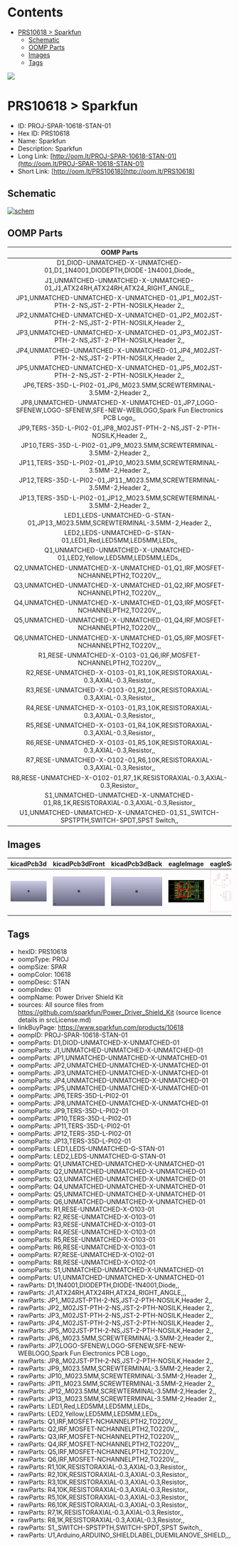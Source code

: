 



Contents
========

* [PRS10618 > Sparkfun](#prs10618--sparkfun)
	* [Schematic](#schematic)
	* [OOMP Parts](#oomp-parts)
	* [Images](#images)
	* [Tags](#tags)
  
![][im]
# PRS10618 > Sparkfun

- ID: PROJ-SPAR-10618-STAN-01
- Hex ID: PRS10618
- Name: Sparkfun
- Description: Sparkfun
- Long Link: [http://oom.lt/PROJ-SPAR-10618-STAN-01](http://oom.lt/PROJ-SPAR-10618-STAN-01)
- Short Link: [http://oom.lt/PRS10618](http://oom.lt/PRS10618)

## Schematic
  
[![schem](eagleSchemImage.png)](eagleSchemImage.png)
## OOMP Parts
  

|OOMP Parts|
| :---: |
|D1,DIOD-UNMATCHED-X-UNMATCHED-01,D1,1N4001,DIODEPTH,DIODE-1N4001,Diode,,|
|J1,UNMATCHED-UNMATCHED-X-UNMATCHED-01,J1,ATX24RH,ATX24RH,ATX24_RIGHT_ANGLE,,,|
|JP1,UNMATCHED-UNMATCHED-X-UNMATCHED-01,JP1,,M02JST-PTH-2-NS,JST-2-PTH-NOSILK,Header 2,,|
|JP2,UNMATCHED-UNMATCHED-X-UNMATCHED-01,JP2,,M02JST-PTH-2-NS,JST-2-PTH-NOSILK,Header 2,,|
|JP3,UNMATCHED-UNMATCHED-X-UNMATCHED-01,JP3,,M02JST-PTH-2-NS,JST-2-PTH-NOSILK,Header 2,,|
|JP4,UNMATCHED-UNMATCHED-X-UNMATCHED-01,JP4,,M02JST-PTH-2-NS,JST-2-PTH-NOSILK,Header 2,,|
|JP5,UNMATCHED-UNMATCHED-X-UNMATCHED-01,JP5,,M02JST-PTH-2-NS,JST-2-PTH-NOSILK,Header 2,,|
|JP6,TERS-35D-L-PI02-01,JP6,,M023.5MM,SCREWTERMINAL-3.5MM-2,Header 2,,|
|JP8,UNMATCHED-UNMATCHED-X-UNMATCHED-01,JP7,LOGO-SFENEW,LOGO-SFENEW,SFE-NEW-WEBLOGO,Spark Fun Electronics PCB Logo,,|
|JP9,TERS-35D-L-PI02-01,JP8,,M02JST-PTH-2-NS,JST-2-PTH-NOSILK,Header 2,,|
|JP10,TERS-35D-L-PI02-01,JP9,,M023.5MM,SCREWTERMINAL-3.5MM-2,Header 2,,|
|JP11,TERS-35D-L-PI02-01,JP10,,M023.5MM,SCREWTERMINAL-3.5MM-2,Header 2,,|
|JP12,TERS-35D-L-PI02-01,JP11,,M023.5MM,SCREWTERMINAL-3.5MM-2,Header 2,,|
|JP13,TERS-35D-L-PI02-01,JP12,,M023.5MM,SCREWTERMINAL-3.5MM-2,Header 2,,|
|LED1,LEDS-UNMATCHED-G-STAN-01,JP13,,M023.5MM,SCREWTERMINAL-3.5MM-2,Header 2,,|
|LED2,LEDS-UNMATCHED-G-STAN-01,LED1,Red,LED5MM,LED5MM,LEDs,,|
|Q1,UNMATCHED-UNMATCHED-X-UNMATCHED-01,LED2,Yellow,LED5MM,LED5MM,LEDs,,|
|Q2,UNMATCHED-UNMATCHED-X-UNMATCHED-01,Q1,IRF,MOSFET-NCHANNELPTH2,TO220V,,,|
|Q3,UNMATCHED-UNMATCHED-X-UNMATCHED-01,Q2,IRF,MOSFET-NCHANNELPTH2,TO220V,,,|
|Q4,UNMATCHED-UNMATCHED-X-UNMATCHED-01,Q3,IRF,MOSFET-NCHANNELPTH2,TO220V,,,|
|Q5,UNMATCHED-UNMATCHED-X-UNMATCHED-01,Q4,IRF,MOSFET-NCHANNELPTH2,TO220V,,,|
|Q6,UNMATCHED-UNMATCHED-X-UNMATCHED-01,Q5,IRF,MOSFET-NCHANNELPTH2,TO220V,,,|
|R1,RESE-UNMATCHED-X-O103-01,Q6,IRF,MOSFET-NCHANNELPTH2,TO220V,,,|
|R2,RESE-UNMATCHED-X-O103-01,R1,10K,RESISTORAXIAL-0.3,AXIAL-0.3,Resistor,,|
|R3,RESE-UNMATCHED-X-O103-01,R2,10K,RESISTORAXIAL-0.3,AXIAL-0.3,Resistor,,|
|R4,RESE-UNMATCHED-X-O103-01,R3,10K,RESISTORAXIAL-0.3,AXIAL-0.3,Resistor,,|
|R5,RESE-UNMATCHED-X-O103-01,R4,10K,RESISTORAXIAL-0.3,AXIAL-0.3,Resistor,,|
|R6,RESE-UNMATCHED-X-O103-01,R5,10K,RESISTORAXIAL-0.3,AXIAL-0.3,Resistor,,|
|R7,RESE-UNMATCHED-X-O102-01,R6,10K,RESISTORAXIAL-0.3,AXIAL-0.3,Resistor,,|
|R8,RESE-UNMATCHED-X-O102-01,R7,1K,RESISTORAXIAL-0.3,AXIAL-0.3,Resistor,,|
|S1,UNMATCHED-UNMATCHED-X-UNMATCHED-01,R8,1K,RESISTORAXIAL-0.3,AXIAL-0.3,Resistor,,|
|U1,UNMATCHED-UNMATCHED-X-UNMATCHED-01,S1,,SWITCH-SPSTPTH,SWITCH-SPDT,SPST Switch,,|

## Images
  
  

|kicadPcb3d|kicadPcb3dFront|kicadPcb3dBack|eagleImage|eagleSchemImage|
| :---: | :---: | :---: | :---: | :---: |
|[![kicadPcb3d](kicadPcb3d_140.png)](kicadPcb3d.png)|[![kicadPcb3dFront](kicadPcb3dFront_140.png)](kicadPcb3dFront.png)|[![kicadPcb3dBack](kicadPcb3dBack_140.png)](kicadPcb3dBack.png)|[![eagleImage](eagleImage_140.png)](eagleImage.png)|[![eagleSchemImage](eagleSchemImage_140.png)](eagleSchemImage.png)|

## Tags

- hexID: PRS10618
- oompType: PROJ
- oompSize: SPAR
- oompColor: 10618
- oompDesc: STAN
- oompIndex: 01
- oompName: Power Driver Shield Kit
- sources: All source files from https://github.com/sparkfun/Power_Driver_Shield_Kit (source licence details in srcLicense.md)
- linkBuyPage: https://www.sparkfun.com/products/10618
- oompID: PROJ-SPAR-10618-STAN-01
- oompParts: D1,DIOD-UNMATCHED-X-UNMATCHED-01
- oompParts: J1,UNMATCHED-UNMATCHED-X-UNMATCHED-01
- oompParts: JP1,UNMATCHED-UNMATCHED-X-UNMATCHED-01
- oompParts: JP2,UNMATCHED-UNMATCHED-X-UNMATCHED-01
- oompParts: JP3,UNMATCHED-UNMATCHED-X-UNMATCHED-01
- oompParts: JP4,UNMATCHED-UNMATCHED-X-UNMATCHED-01
- oompParts: JP5,UNMATCHED-UNMATCHED-X-UNMATCHED-01
- oompParts: JP6,TERS-35D-L-PI02-01
- oompParts: JP8,UNMATCHED-UNMATCHED-X-UNMATCHED-01
- oompParts: JP9,TERS-35D-L-PI02-01
- oompParts: JP10,TERS-35D-L-PI02-01
- oompParts: JP11,TERS-35D-L-PI02-01
- oompParts: JP12,TERS-35D-L-PI02-01
- oompParts: JP13,TERS-35D-L-PI02-01
- oompParts: LED1,LEDS-UNMATCHED-G-STAN-01
- oompParts: LED2,LEDS-UNMATCHED-G-STAN-01
- oompParts: Q1,UNMATCHED-UNMATCHED-X-UNMATCHED-01
- oompParts: Q2,UNMATCHED-UNMATCHED-X-UNMATCHED-01
- oompParts: Q3,UNMATCHED-UNMATCHED-X-UNMATCHED-01
- oompParts: Q4,UNMATCHED-UNMATCHED-X-UNMATCHED-01
- oompParts: Q5,UNMATCHED-UNMATCHED-X-UNMATCHED-01
- oompParts: Q6,UNMATCHED-UNMATCHED-X-UNMATCHED-01
- oompParts: R1,RESE-UNMATCHED-X-O103-01
- oompParts: R2,RESE-UNMATCHED-X-O103-01
- oompParts: R3,RESE-UNMATCHED-X-O103-01
- oompParts: R4,RESE-UNMATCHED-X-O103-01
- oompParts: R5,RESE-UNMATCHED-X-O103-01
- oompParts: R6,RESE-UNMATCHED-X-O103-01
- oompParts: R7,RESE-UNMATCHED-X-O102-01
- oompParts: R8,RESE-UNMATCHED-X-O102-01
- oompParts: S1,UNMATCHED-UNMATCHED-X-UNMATCHED-01
- oompParts: U1,UNMATCHED-UNMATCHED-X-UNMATCHED-01
- rawParts: D1,1N4001,DIODEPTH,DIODE-1N4001,Diode,,
- rawParts: J1,ATX24RH,ATX24RH,ATX24_RIGHT_ANGLE,,,
- rawParts: JP1,,M02JST-PTH-2-NS,JST-2-PTH-NOSILK,Header 2,,
- rawParts: JP2,,M02JST-PTH-2-NS,JST-2-PTH-NOSILK,Header 2,,
- rawParts: JP3,,M02JST-PTH-2-NS,JST-2-PTH-NOSILK,Header 2,,
- rawParts: JP4,,M02JST-PTH-2-NS,JST-2-PTH-NOSILK,Header 2,,
- rawParts: JP5,,M02JST-PTH-2-NS,JST-2-PTH-NOSILK,Header 2,,
- rawParts: JP6,,M023.5MM,SCREWTERMINAL-3.5MM-2,Header 2,,
- rawParts: JP7,LOGO-SFENEW,LOGO-SFENEW,SFE-NEW-WEBLOGO,Spark Fun Electronics PCB Logo,,
- rawParts: JP8,,M02JST-PTH-2-NS,JST-2-PTH-NOSILK,Header 2,,
- rawParts: JP9,,M023.5MM,SCREWTERMINAL-3.5MM-2,Header 2,,
- rawParts: JP10,,M023.5MM,SCREWTERMINAL-3.5MM-2,Header 2,,
- rawParts: JP11,,M023.5MM,SCREWTERMINAL-3.5MM-2,Header 2,,
- rawParts: JP12,,M023.5MM,SCREWTERMINAL-3.5MM-2,Header 2,,
- rawParts: JP13,,M023.5MM,SCREWTERMINAL-3.5MM-2,Header 2,,
- rawParts: LED1,Red,LED5MM,LED5MM,LEDs,,
- rawParts: LED2,Yellow,LED5MM,LED5MM,LEDs,,
- rawParts: Q1,IRF,MOSFET-NCHANNELPTH2,TO220V,,,
- rawParts: Q2,IRF,MOSFET-NCHANNELPTH2,TO220V,,,
- rawParts: Q3,IRF,MOSFET-NCHANNELPTH2,TO220V,,,
- rawParts: Q4,IRF,MOSFET-NCHANNELPTH2,TO220V,,,
- rawParts: Q5,IRF,MOSFET-NCHANNELPTH2,TO220V,,,
- rawParts: Q6,IRF,MOSFET-NCHANNELPTH2,TO220V,,,
- rawParts: R1,10K,RESISTORAXIAL-0.3,AXIAL-0.3,Resistor,,
- rawParts: R2,10K,RESISTORAXIAL-0.3,AXIAL-0.3,Resistor,,
- rawParts: R3,10K,RESISTORAXIAL-0.3,AXIAL-0.3,Resistor,,
- rawParts: R4,10K,RESISTORAXIAL-0.3,AXIAL-0.3,Resistor,,
- rawParts: R5,10K,RESISTORAXIAL-0.3,AXIAL-0.3,Resistor,,
- rawParts: R6,10K,RESISTORAXIAL-0.3,AXIAL-0.3,Resistor,,
- rawParts: R7,1K,RESISTORAXIAL-0.3,AXIAL-0.3,Resistor,,
- rawParts: R8,1K,RESISTORAXIAL-0.3,AXIAL-0.3,Resistor,,
- rawParts: S1,,SWITCH-SPSTPTH,SWITCH-SPDT,SPST Switch,,
- rawParts: U1,Arduino,ARDUINO_SHIELDLABEL,DUEMILANOVE_SHIELD,,,



[im]: kicadPcb3d_450.png
